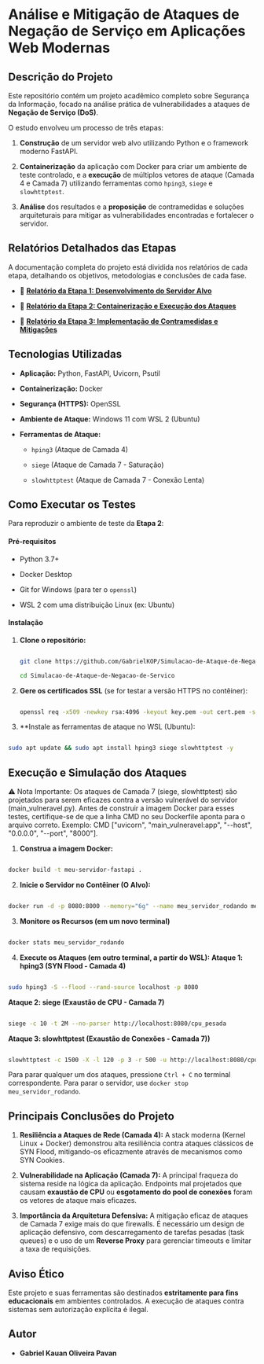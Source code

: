 # Análise e Mitigação de Ataques de Negação de Serviço em Aplicações Web Modernas


## Descrição do Projeto


Este repositório contém um projeto acadêmico completo sobre Segurança da Informação, focado na análise prática de vulnerabilidades a ataques de **Negação de Serviço (DoS)**.


O estudo envolveu um processo de três etapas:


1.  **Construção** de um servidor web alvo utilizando Python e o framework moderno FastAPI.

2.  **Containerização** da aplicação com Docker para criar um ambiente de teste controlado, e a **execução** de múltiplos vetores de ataque (Camada 4 e Camada 7) utilizando ferramentas como `hping3`, `siege` e `slowhttptest`.

3.  **Análise** dos resultados e a **proposição** de contramedidas e soluções arquiteturais para mitigar as vulnerabilidades encontradas e fortalecer o servidor.


## Relatórios Detalhados das Etapas


A documentação completa do projeto está dividida nos relatórios de cada etapa, detalhando os objetivos, metodologias e conclusões de cada fase.


  * 📄 **[Relatório da Etapa 1: Desenvolvimento do Servidor Alvo](https://docs.google.com/document/d/13tBxKG-SxTeRZohuBgO7M66APglamj_vN88MOGzasJY/edit?usp=sharing.md)**

  * 📄 **[Relatório da Etapa 2: Containerização e Execução dos Ataques](https://docs.google.com/document/d/1XIYH8dEBhaBi1Q9IcSigziiCimm67kksAwmftdiQ3cg/edit?usp=sharing.md)**

  * 📄 **[Relatório da Etapa 3: Implementação de Contramedidas e Mitigações](https://docs.google.com/document/d/1LWw8H-yUP-EBd532bUWWw4p30R29U2CElCZzq0Hztis/edit?usp=sharing.md)**



## Tecnologias Utilizadas


  * **Aplicação:** Python, FastAPI, Uvicorn, Psutil

  * **Containerização:** Docker

  * **Segurança (HTTPS):** OpenSSL

  * **Ambiente de Ataque:** Windows 11 com WSL 2 (Ubuntu)

  * **Ferramentas de Ataque:**

      * `hping3` (Ataque de Camada 4)

      * `siege` (Ataque de Camada 7 - Saturação)

      * `slowhttptest` (Ataque de Camada 7 - Conexão Lenta)


## Como Executar os Testes


Para reproduzir o ambiente de teste da **Etapa 2**:


#### Pré-requisitos


  * Python 3.7+

  * Docker Desktop

  * Git for Windows (para ter o `openssl`)

  * WSL 2 com uma distribuição Linux (ex: Ubuntu)


#### Instalação


1. **Clone o repositório:**

   ```bash

   git clone https://github.com/GabrielKOP/Simulacao-de-Ataque-de-Negacao-de-Servico

   cd Simulacao-de-Ataque-de-Negacao-de-Servico

   ```
2. **Gere os certificados SSL** (se for testar a versão HTTPS no contêiner):

   ```bash

   openssl req -x509 -newkey rsa:4096 -keyout key.pem -out cert.pem -sha256 -days 365 -nodes

   ```
3.  **Instale as ferramentas de ataque no WSL (Ubuntu):

   ```bash

   sudo apt update && sudo apt install hping3 siege slowhttptest -y

   ```
   ## Execução e Simulação dos Ataques

⚠️ Nota Importante: Os ataques de Camada 7 (siege, slowhttptest) são projetados para serem eficazes contra a versão vulnerável do servidor (main_vulneravel.py). Antes de construir a imagem Docker para esses testes, certifique-se de que a linha CMD no seu Dockerfile aponta para o arquivo correto. Exemplo: CMD ["uvicorn", "main_vulneravel:app", "--host", "0.0.0.0", "--port", "8000"].
    
1.  **Construa a imagem Docker:**

   ```bash

   docker build -t meu-servidor-fastapi .

   ```
2.  **Inicie o Servidor no Contêiner (O Alvo):**

   ```bash

   docker run -d -p 8080:8000 --memory="6g" --name meu_servidor_rodando meu-servidor-fastapi

   ```
3.  **Monitore os Recursos (em um novo terminal)**
   
   ```bash

   docker stats meu_servidor_rodando

   ```
4.  **Execute os Ataques (em outro terminal, a partir do WSL):**
     **Ataque 1: hping3 (SYN Flood - Camada 4)**
   
   ```bash

   sudo hping3 -S --flood --rand-source localhost -p 8080

   ```
   **Ataque 2: siege (Exaustão de CPU - Camada 7)**
   
   ```bash

   siege -c 10 -t 2M --no-parser http://localhost:8080/cpu_pesada

   ```
   **Ataque 3: slowhttptest (Exaustão de Conexões - Camada 7))**
   
   ```bash

   slowhttptest -c 1500 -X -l 120 -p 3 -r 500 -u http://localhost:8080/cpu_pesada

   ```
Para parar qualquer um dos ataques, pressione `Ctrl + C` no terminal correspondente. Para parar o servidor, use `docker stop meu_servidor_rodando`.

## Principais Conclusões do Projeto


1.  **Resiliência a Ataques de Rede (Camada 4):** A stack moderna (Kernel Linux + Docker) demonstrou alta resiliência contra ataques clássicos de SYN Flood, mitigando-os eficazmente através de mecanismos como SYN Cookies.

2.  **Vulnerabilidade na Aplicação (Camada 7):** A principal fraqueza do sistema reside na lógica da aplicação. Endpoints mal projetados que causam **exaustão de CPU** ou **esgotamento do pool de conexões** foram os vetores de ataque mais eficazes.

3.  **Importância da Arquitetura Defensiva:** A mitigação eficaz de ataques de Camada 7 exige mais do que firewalls. É necessário um design de aplicação defensivo, com descarregamento de tarefas pesadas (task queues) e o uso de um **Reverse Proxy** para gerenciar timeouts e limitar a taxa de requisições.


## Aviso Ético


Este projeto e suas ferramentas são destinados **estritamente para fins educacionais** em ambientes controlados. A execução de ataques contra sistemas sem autorização explícita é ilegal.


##  Autor


  * **Gabriel Kauan Oliveira Pavan** 
